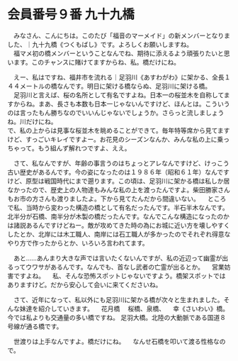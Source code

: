 # 会員番号９番 九十九橋

　みなさん、こんにちは。このたび「福音のマーメイド」の新メンバーとなりました、｜九十九橋《つくもばし》です。よろしくお願いしますね。  
　福マメ初の橋メンバーということなんでね、期待に添えるよう頑張りたいと思います。このチャンスに賭けてますからね、私。橋だけにね。

　えー、私はですね、福井市を流れる｜足羽川《あすわがわ》に架かる、全長１４４メートルの橋なんです。明日に架ける橋ならぬ、足羽川に架ける橋。  
　足羽川と言えば、桜の名所として有名ですよね。日本一の桜並木を自称してますからね。まあ、長さも本数も日本一じゃないんですけど、ほんとは。こういうのは言ったもん勝ちなのでいいんじゃないでしょうか。さらっと流しましょうね。川だけにね。  
で、私の上からは見事な桜並木を眺めることができて。毎年特等席から見てますけど、すっごいキレイですよー。お花見のシーズンなんか、みんな私の上に乗っちゃって。もう組んず解れつですよ、ええ。

　さて、私なんですが、年齢の事言うのはちょっとアレなんですけど、けっこう古い歴史があるんです。今の姿になったのは１９８６年（昭和６１年）なんですけど、原型は戦国時代にまで遡ります。この頃は、足羽川に架かる橋は私しか居なかったので、歴史上の人物達もみんな私の上を渡ったんですよ。柴田勝家さんもお市の方さんも渡りましたよ。下から見てたんだから間違いない。
　ところで私、当時から変わった構造の橋として有名だったんです。半石半木なんです。北半分が石橋、南半分が木製の橋だったんです。なんでこんな構造になったのかは諸説あるんですけどねー。敵が攻めてきた時の為にお城に近い方を壊しやすくしたとか、北岸には木工職人、南岸には石工職人が多かったのでそれぞれ得意なやり方で作ったからとか、いろいろ言われてます。

　あと……あんまり大きな声では言いたくないんですが、私の近辺って幽霊が出るってウワサがあるんです。なんでも、首なし武者の亡霊が出るとか。
　営業妨害ですよね。
　私、そんな恐怖スポットじゃないですよう。橋架スポットではありますけど。だから安心して会いに来てくださいね。

　さて、近年になって、私以外にも足羽川に架かる橋が次々と生まれました。そんな妹達を紹介していきます。
　花月橋
　桜橋、泉橋、
　幸《さいわい》橋。今では私よりも交通量の多い橋ですね。
足羽大橋。北陸の大動脈である国道８号線が通る橋です。


　世渡りは上手なんですよ。橋だけにね。
　なんせ石橋を叩いて渡る性格なので。
